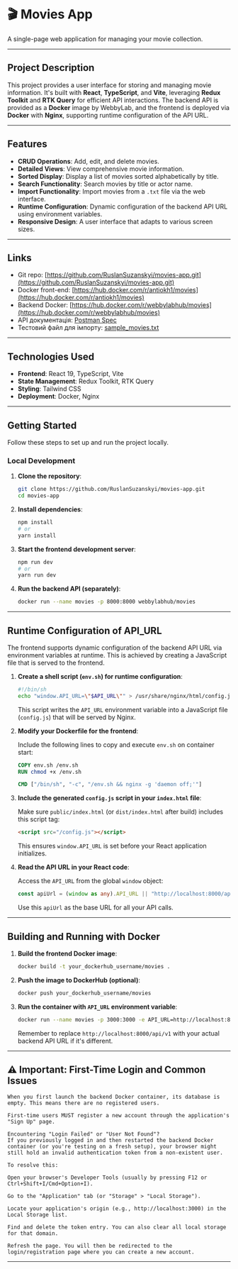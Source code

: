 # 🎬 Movies App

A single-page web application for managing your movie collection.

---

## Project Description

This project provides a user interface for storing and managing movie information. It's built with **React**, **TypeScript**, and **Vite**, leveraging **Redux Toolkit** and **RTK Query** for efficient API interactions. The backend API is provided as a **Docker** image by WebbyLab, and the frontend is deployed via **Docker** with **Nginx**, supporting runtime configuration of the API URL.

---

## Features

* **CRUD Operations**: Add, edit, and delete movies.
* **Detailed Views**: View comprehensive movie information.
* **Sorted Display**: Display a list of movies sorted alphabetically by title.
* **Search Functionality**: Search movies by title or actor name.
* **Import Functionality**: Import movies from a `.txt` file via the web interface.
* **Runtime Configuration**: Dynamic configuration of the backend API URL using environment variables.
* **Responsive Design**: A user interface that adapts to various screen sizes.

---


## Links

- Git repo: [https://github.com/RuslanSuzanskyi/movies-app.git](https://github.com/RuslanSuzanskyi/movies-app.git)
- Docker front-end: [https://hub.docker.com/r/antiokh1/movies](https://hub.docker.com/r/antiokh1/movies)
- Backend Docker: [https://hub.docker.com/r/webbylabhub/movies](https://hub.docker.com/r/webbylabhub/movies)
- API документація: [Postman Spec](https://documenter.getpostman.com/view/356840/TzkyLeVK)
- Тестовий файл для імпорту: [sample_movies.txt](https://gist.github.com/k0stik/3028d42973544dd61c3b4ad863378cad)

---

## Technologies Used

* **Frontend**: React 19, TypeScript, Vite
* **State Management**: Redux Toolkit, RTK Query
* **Styling**: Tailwind CSS
* **Deployment**: Docker, Nginx

---

## Getting Started

Follow these steps to set up and run the project locally.

### Local Development

1.  **Clone the repository**:

    ```bash
    git clone https://github.com/RuslanSuzanskyi/movies-app.git
    cd movies-app
    ```

2.  **Install dependencies**:

    ```bash
    npm install
    # or
    yarn install
    ```

3.  **Start the frontend development server**:

    ```bash
    npm run dev
    # or
    yarn run dev
    ```

4.  **Run the backend API (separately)**:

    ```bash
    docker run --name movies -p 8000:8000 webbylabhub/movies
    ```

---

## Runtime Configuration of API_URL

The frontend supports dynamic configuration of the backend API URL via environment variables at runtime. This is achieved by creating a JavaScript file that is served to the frontend.

1.  **Create a shell script (`env.sh`) for runtime configuration**:

    ```bash
    #!/bin/sh
    echo "window.API_URL=\"$API_URL\"" > /usr/share/nginx/html/config.js
    ```

    This script writes the `API_URL` environment variable into a JavaScript file (`config.js`) that will be served by Nginx.

2.  **Modify your Dockerfile for the frontend**:

    Include the following lines to copy and execute `env.sh` on container start:

    ```dockerfile
    COPY env.sh /env.sh
    RUN chmod +x /env.sh

    CMD ["/bin/sh", "-c", "/env.sh && nginx -g 'daemon off;'"]
    ```

3.  **Include the generated `config.js` script in your `index.html` file**:

    Make sure `public/index.html` (or `dist/index.html` after build) includes this script tag:

    ```html
    <script src="/config.js"></script>
    ```

    This ensures `window.API_URL` is set before your React application initializes.

4.  **Read the API URL in your React code**:

    Access the `API_URL` from the global `window` object:

    ```typescript
    const apiUrl = (window as any).API_URL || "http://localhost:8000/api/v1";
    ```

    Use this `apiUrl` as the base URL for all your API calls.

---

## Building and Running with Docker

1.  **Build the frontend Docker image**:

    ```bash
    docker build -t your_dockerhub_username/movies .
    ```

2.  **Push the image to DockerHub (optional)**:

    ```bash
    docker push your_dockerhub_username/movies
    ```

3.  **Run the container with `API_URL` environment variable**:

    ```bash
    docker run --name movies -p 3000:3000 -e API_URL=http://localhost:8000/api/v1 your_dockerhub_username/movies
    ```

    Remember to replace `http://localhost:8000/api/v1` with your actual backend API URL if it's different.

---

## ⚠️ Important: First-Time Login and Common Issues

    When you first launch the backend Docker container, its database is empty. This means there are no registered users.

    First-time users MUST register a new account through the application's "Sign Up" page.

    Encountering "Login Failed" or "User Not Found"?
    If you previously logged in and then restarted the backend Docker container (or you're testing on a fresh setup), your browser might still hold an invalid authentication token from a non-existent user.

    To resolve this:

    Open your browser's Developer Tools (usually by pressing F12 or Ctrl+Shift+I/Cmd+Option+I).

    Go to the "Application" tab (or "Storage" > "Local Storage").

    Locate your application's origin (e.g., http://localhost:3000) in the Local Storage list.

    Find and delete the token entry. You can also clear all local storage for that domain.

    Refresh the page. You will then be redirected to the login/registration page where you can create a new account.

---
